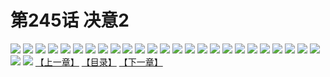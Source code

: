 # 第245话 决意2
![](https://s1.baozimh.com/scomic/sanyanxiaotianlu-samanhua/0/244-vaur/1.jpg)
![](https://s1.baozimh.com/scomic/sanyanxiaotianlu-samanhua/0/244-vaur/2.jpg)
![](https://s1.baozimh.com/scomic/sanyanxiaotianlu-samanhua/0/244-vaur/3.jpg)
![](https://s1.baozimh.com/scomic/sanyanxiaotianlu-samanhua/0/244-vaur/4.jpg)
![](https://s1.baozimh.com/scomic/sanyanxiaotianlu-samanhua/0/244-vaur/5.jpg)
![](https://s1.baozimh.com/scomic/sanyanxiaotianlu-samanhua/0/244-vaur/6.jpg)
![](https://s1.baozimh.com/scomic/sanyanxiaotianlu-samanhua/0/244-vaur/7.jpg)
![](https://s1.baozimh.com/scomic/sanyanxiaotianlu-samanhua/0/244-vaur/8.jpg)
![](https://s1.baozimh.com/scomic/sanyanxiaotianlu-samanhua/0/244-vaur/9.jpg)
![](https://s1.baozimh.com/scomic/sanyanxiaotianlu-samanhua/0/244-vaur/10.jpg)
![](https://s1.baozimh.com/scomic/sanyanxiaotianlu-samanhua/0/244-vaur/11.jpg)
![](https://s1.baozimh.com/scomic/sanyanxiaotianlu-samanhua/0/244-vaur/12.jpg)
![](https://s1.baozimh.com/scomic/sanyanxiaotianlu-samanhua/0/244-vaur/13.jpg)
![](https://s1.baozimh.com/scomic/sanyanxiaotianlu-samanhua/0/244-vaur/14.jpg)
![](https://s1.baozimh.com/scomic/sanyanxiaotianlu-samanhua/0/244-vaur/15.jpg)
![](https://s1.baozimh.com/scomic/sanyanxiaotianlu-samanhua/0/244-vaur/16.jpg)
![](https://s1.baozimh.com/scomic/sanyanxiaotianlu-samanhua/0/244-vaur/17.jpg)
![](https://s1.baozimh.com/scomic/sanyanxiaotianlu-samanhua/0/244-vaur/18.jpg)
![](https://s1.baozimh.com/scomic/sanyanxiaotianlu-samanhua/0/244-vaur/19.jpg)
![](https://s1.baozimh.com/scomic/sanyanxiaotianlu-samanhua/0/244-vaur/20.jpg)
![](https://s1.baozimh.com/scomic/sanyanxiaotianlu-samanhua/0/244-vaur/21.jpg)
![](https://s1.baozimh.com/scomic/sanyanxiaotianlu-samanhua/0/244-vaur/22.jpg)
![](https://s1.baozimh.com/scomic/sanyanxiaotianlu-samanhua/0/244-vaur/23.jpg)
![](https://s1.baozimh.com/scomic/sanyanxiaotianlu-samanhua/0/244-vaur/24.jpg)
![](https://s1.baozimh.com/scomic/sanyanxiaotianlu-samanhua/0/244-vaur/25.jpg)
![](https://s1.baozimh.com/scomic/sanyanxiaotianlu-samanhua/0/244-vaur/26.jpg)
![](https://s1.baozimh.com/scomic/sanyanxiaotianlu-samanhua/0/244-vaur/27.jpg)
[【上一章】](./244.md)
[【目录】](./README.md)
[【下一章】](./246.md)
